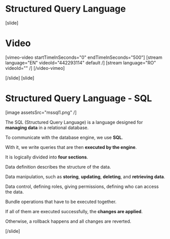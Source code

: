 # Structured Query Language
[slide]
# Video

[vimeo-video startTimeInSeconds="0" endTimeInSeconds="500"]
[stream language="EN" videoId="442293114" default /]
[stream language="RO" videoId="" /]
[/video-vimeo]

[/slide]
[slide]
# Structured Query Language - SQL

[image assetsSrc="mssql1.png" /]

The SQL (Structured Query Language) is a language designed for **managing data** in a relational database.

To communicate with the database engine, we use **SQL**.

With it, we write queries that are then **executed by the engine**.

It is logically divided into **four sections**.

Data definition describes the structure of the data.

Data manipulation, such as **storing**, **updating**, **deleting**, and **retrieving data**.

Data control, defining roles, giving permissions, defining who can access the data.

Bundle operations that have to be executed together.

If all of them are executed successfully, the **changes are applied**.

Otherwise, a rollback happens and all changes are reverted.

[/slide]